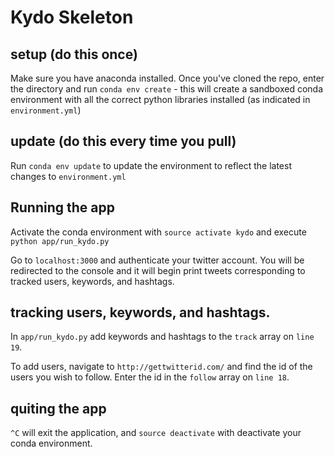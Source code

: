 # Kydo Skeleton

## setup (do this once)

Make sure you have anaconda installed. Once you've cloned the repo, enter the directory and run `conda env create` - this will create a sandboxed conda environment with all the correct python libraries installed (as indicated in `environment.yml`)

## update (do this every time you pull)

Run `conda env update` to update the environment to reflect the latest changes to `environment.yml`

## Running the app

Activate the conda environment with `source activate kydo` and execute `python app/run_kydo.py`

Go to `localhost:3000` and authenticate your twitter account. You will be redirected to the console and it will begin print tweets corresponding to tracked users, keywords, and hashtags.

## tracking users, keywords, and hashtags.
In `app/run_kydo.py` add keywords and hashtags to the `track` array on `line 19`.

To add users, navigate to `http://gettwitterid.com/` and find the id of the users you wish to follow. Enter the id in the `follow` array on `line 18`.

## quiting the app

`^C` will exit the application, and `source deactivate` with deactivate your conda environment.
